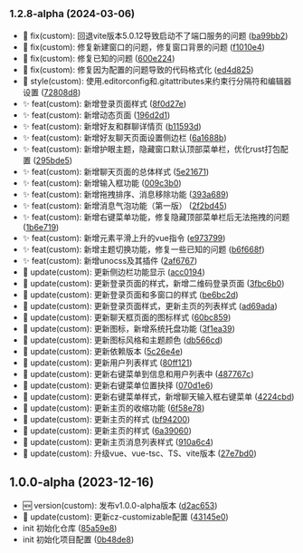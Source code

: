 ## <small>1.2.8-alpha (2024-03-06)</small>

* :bug: fix(custom): 回退vite版本5.0.12导致启动不了端口服务的问题 ([ba99bb2](https://gitee.com/nongyehong/HuLa-IM-Tauri/commits/ba99bb2))
* :bug: fix(custom): 修复新建窗口的问题，修复窗口背景的问题 ([f1010e4](https://gitee.com/nongyehong/HuLa-IM-Tauri/commits/f1010e4))
* :bug: fix(custom): 修复已知的问题 ([600e224](https://gitee.com/nongyehong/HuLa-IM-Tauri/commits/600e224))
* :bug: fix(custom): 修复因为配置的问题导致的代码格式化 ([ed4d825](https://gitee.com/nongyehong/HuLa-IM-Tauri/commits/ed4d825))
* :lipstick: style(custom): 使用.editorconfig和.gitattributes来约束行分隔符和编辑器设置 ([72808d8](https://gitee.com/nongyehong/HuLa-IM-Tauri/commits/72808d8))
* :sparkles: feat(custom): 新增登录页面样式 ([8f0d27e](https://gitee.com/nongyehong/HuLa-IM-Tauri/commits/8f0d27e))
* :sparkles: feat(custom): 新增动态页面 ([196d2d1](https://gitee.com/nongyehong/HuLa-IM-Tauri/commits/196d2d1))
* :sparkles: feat(custom): 新增好友和群聊详情页 ([b11593d](https://gitee.com/nongyehong/HuLa-IM-Tauri/commits/b11593d))
* :sparkles: feat(custom): 新增好友聊天页面设置侧边栏 ([6a1688b](https://gitee.com/nongyehong/HuLa-IM-Tauri/commits/6a1688b))
* :sparkles: feat(custom): 新增护眼主题，隐藏窗口默认顶部菜单栏，优化rust打包配置 ([295bde5](https://gitee.com/nongyehong/HuLa-IM-Tauri/commits/295bde5))
* :sparkles: feat(custom): 新增聊天页面的总体样式 ([5e21671](https://gitee.com/nongyehong/HuLa-IM-Tauri/commits/5e21671))
* :sparkles: feat(custom): 新增输入框功能 ([009c3b0](https://gitee.com/nongyehong/HuLa-IM-Tauri/commits/009c3b0))
* :sparkles: feat(custom): 新增拖拽排序、消息移除功能 ([393a689](https://gitee.com/nongyehong/HuLa-IM-Tauri/commits/393a689))
* :sparkles: feat(custom): 新增消息气泡功能（第一版） ([2f2bd45](https://gitee.com/nongyehong/HuLa-IM-Tauri/commits/2f2bd45))
* :sparkles: feat(custom): 新增右键菜单功能，修复隐藏顶部菜单栏后无法拖拽的问题 ([1b6e719](https://gitee.com/nongyehong/HuLa-IM-Tauri/commits/1b6e719))
* :sparkles: feat(custom): 新增元素平滑上升的vue指令 ([e973799](https://gitee.com/nongyehong/HuLa-IM-Tauri/commits/e973799))
* :sparkles: feat(custom): 新增主题切换功能，修复一些已知的问题 ([b6f668f](https://gitee.com/nongyehong/HuLa-IM-Tauri/commits/b6f668f))
* :sparkles: feat(custom): 新增unocss及其插件 ([2af6767](https://gitee.com/nongyehong/HuLa-IM-Tauri/commits/2af6767))
* :sunflower: update(custom): 更新侧边栏功能显示 ([acc0194](https://gitee.com/nongyehong/HuLa-IM-Tauri/commits/acc0194))
* :sunflower: update(custom): 更新登录页面的样式，新增二维码登录页面 ([3fbc6b0](https://gitee.com/nongyehong/HuLa-IM-Tauri/commits/3fbc6b0))
* :sunflower: update(custom): 更新登录页面和多窗口的样式 ([be6bc2d](https://gitee.com/nongyehong/HuLa-IM-Tauri/commits/be6bc2d))
* :sunflower: update(custom): 更新登录页面样式，更新主页的列表样式 ([ad69ada](https://gitee.com/nongyehong/HuLa-IM-Tauri/commits/ad69ada))
* :sunflower: update(custom): 更新聊天框页面的图标样式 ([60bc859](https://gitee.com/nongyehong/HuLa-IM-Tauri/commits/60bc859))
* :sunflower: update(custom): 更新图标，新增系统托盘功能 ([3f1ea39](https://gitee.com/nongyehong/HuLa-IM-Tauri/commits/3f1ea39))
* :sunflower: update(custom): 更新图标风格和主题颜色 ([db566cd](https://gitee.com/nongyehong/HuLa-IM-Tauri/commits/db566cd))
* :sunflower: update(custom): 更新依赖版本 ([5c26e4e](https://gitee.com/nongyehong/HuLa-IM-Tauri/commits/5c26e4e))
* :sunflower: update(custom): 更新用户列表样式 ([80ff121](https://gitee.com/nongyehong/HuLa-IM-Tauri/commits/80ff121))
* :sunflower: update(custom): 更新右键菜单到信息和用户列表中 ([487767c](https://gitee.com/nongyehong/HuLa-IM-Tauri/commits/487767c))
* :sunflower: update(custom): 更新右键菜单位置抉择 ([070d1e6](https://gitee.com/nongyehong/HuLa-IM-Tauri/commits/070d1e6))
* :sunflower: update(custom): 更新右键菜单样式，新增聊天输入框右键菜单 ([4224cbd](https://gitee.com/nongyehong/HuLa-IM-Tauri/commits/4224cbd))
* :sunflower: update(custom): 更新主页的收缩功能 ([6f58e78](https://gitee.com/nongyehong/HuLa-IM-Tauri/commits/6f58e78))
* :sunflower: update(custom): 更新主页的样式 ([bf94200](https://gitee.com/nongyehong/HuLa-IM-Tauri/commits/bf94200))
* :sunflower: update(custom): 更新主页的样式 ([6a39060](https://gitee.com/nongyehong/HuLa-IM-Tauri/commits/6a39060))
* :sunflower: update(custom): 更新主页消息列表样式 ([910a6c4](https://gitee.com/nongyehong/HuLa-IM-Tauri/commits/910a6c4))
* :sunflower: update(custom): 升级vue、vue-tsc、TS、vite版本 ([27e7bd0](https://gitee.com/nongyehong/HuLa-IM-Tauri/commits/27e7bd0))



## 1.0.0-alpha (2023-12-16)

* :new: version(custom): 发布v1.0.0-alpha版本 ([d2ac653](https://gitee.com/nongyehong/HuLa-IM-Tauri/commits/d2ac653))
* :sunflower: update(custom): 更新cz-customizable配置 ([43145e0](https://gitee.com/nongyehong/HuLa-IM-Tauri/commits/43145e0))
* init 初始化仓库 ([85a59e8](https://gitee.com/nongyehong/HuLa-IM-Tauri/commits/85a59e8))
* init 初始化项目配置 ([0b48de8](https://gitee.com/nongyehong/HuLa-IM-Tauri/commits/0b48de8))



